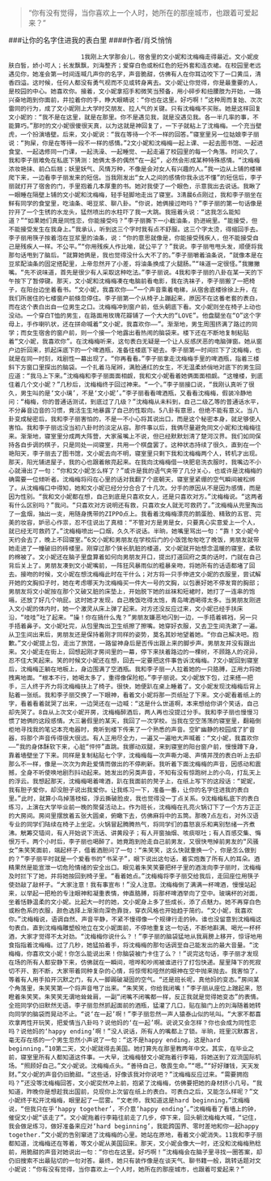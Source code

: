 > “你有没有觉得，当你喜欢上一个人时，她所在的那座城市，也跟着可爱起来？”

###让你的名字住进我的表白里
####作者/肖爻悄悄

						1我刚上大学那会儿，宿舍里的文小妮和沈梅梅走得最近。文小妮皮肤白皙，娇小可人；长发飘飘，刘海整齐；爱穿白色或粉红色的短外套和连衣裙。在校园里老远遇见你，她准会第一时间连喊几声你的名字，声音脆甜，仿佛有人在你耳边咬下了一口黄瓜，清香四溢。这时候，任何人都没有勇气视而不见或转身离去。文小妮让你觉得，你是最重要的人，是校园的中心。她喜欢你。接着，文小妮拿招手和微笑当预备，用小碎步和扭腰肢为开始，一路兴奋地跑到你面前，并拉着你的手，睁大眼睛说：“你也在这里。好巧啊！”这种周而复始、次次雷同的行为，成了文小妮刚上大学时交朋友、拉人气的关键。只有沈梅梅不买账。她是这样回复文小妮的：“我不是在这里，就是在那里。你不是遇见我，就是没遇见我。各一半几率的事，不能算巧。”那时的文小妮很傻很天真，以为这就是神回复了，一下子就粘上了沈梅梅。一个充当壁虎，一个扮演墙壁。后来，文小妮说：“我在等待一个不一样的回答。”寝室里另一位姑娘李子丽说：“狗屎，你是在等待一段不一样的感情。”2文小妮和沈梅梅一起上课、一起去图书馆、一起进食堂、一起选修同一门课，一起洗澡、一起睡觉、一起走遍了校园里的每一个角落。时间久了，我和李子丽难免在私底下猜测：她俩太多的偶然“在一起”，必然会形成某种特殊感情。“沈梅梅浓妆艳抹、前凸后翘；妖里妖气、风情万种，不像是会对女人有兴趣的人。”我一边从上铺的楼梯爬下来，一边看李子丽发来的短信。当我刚发出“女人之间的感情你我永远不懂”的短信后，李子丽就打开了宿舍的门，手里抱着几本厚重的书。她对我使了一个眼色，示意我出去说话。我瞅了一眼睡在隔壁上铺的文小妮和沈梅梅，轻手轻脚地走出了寝室。3清晨6点刚过，我和李子丽坐在鲜有同学的食堂里，吃油条、喝豆浆、聊八卦。“你说，她俩接过吻吗？”李子丽的第一句话像是拧开了一个生锈的水龙头，猛然喷出的水柱吓了我一大跳。我摇着头说：“这我怎么能知道？”“如果她们真是同性恋，你能接受吗？”李子丽撕下一小截油条，扔进碗里。“能接受，但不能接受发生在我身上。”我承认，听到这三个字时我有点不舒服。这三个字太烫，得缩回手去。李子丽用筷子按着泡在豆浆里的油条，说：“你的意思就像是，你能接受残疾人，但不能接受自己是残疾人一样。不公平。”“你用残疾人作比喻，就公平了？”我说。李子丽甩甩头发，顺便将我那句话甩到了脑后。“就算她俩是，我也觉得没什么大不了的。”李子丽嚼着油条说，“就像本是在豆浆配油条的固定搭配里，上帝忽然开了小差，将油条换成了火腿肠。”“味道一定很怪。”我撇撇嘴。“先不说味道，首先是很少有人采取这种吃法。”李子丽说。4我和李子丽的八卦在某一天的下午按下了暂停键。那天，文小妮和沈梅梅凑在电脑前看电影，我在洗袜子，李子丽搬了一把椅子，在阳台边坐着看书。“文小妮，我喜欢你——”一个声音乘着电梯，从宿舍底楼徐徐上升，在我们所居住的七楼窗户前倏忽停住。李子丽第一个从椅子上蹦起来，原因不在这番老套的表白，而在这个表白出自一位男生之口。沈梅梅冲到窗户前，低头朝底下看。文小妮则坐在椅子上动也没动。一个穿白T恤的男生，在路面用玫瑰花瓣铺了一个大大的“LOVE”。他盘腿坐在“O”这个字母上，手作喇叭状，还在拼命喊着“文小妮，我喜欢你——”。渐渐地，男生周围挤满了路过的同学；而女生宿舍的窗户前，则一个接一个地露出看热闹的脑袋来。楼下还在不断地复制粘贴着“文小妮，我喜欢你”。在沈梅梅听来，这句表白无疑是一个让人反感厌恶的电脑弹窗。她从窗户边折回来，抓起床底下的一个啤酒瓶，准备往楼底下砸去。李子丽第一时间拦下了沈梅梅，也就是在同一时刻，戏剧性一幕出现了。“你再看看。”李子丽拿走沈梅梅手里的啤酒瓶，指着三楼斜下方窗口里探出的脑袋。一个扎着马尾辫，满脸通红的女生，不无温柔娇俏地对底下的男生回应道：“我马上下来。”沈梅梅和李子丽面面相觑，我和文小妮看着她俩面面相觑。“这幢楼，到底住着几个文小妮？”几秒后，沈梅梅终于回过神来。“一个。”李子丽接口说，“我刚认真听了很久，男生叫的是‘文小璃’，不是‘文小妮’。”李子丽看看啤酒瓶，又看看沈梅梅，假装冷静地问：“梅梅，你的普通话测试，到底过了几级？”沈梅梅从未料到，自己二级乙等的普通话水平，不分鼻音边音的习惯，竟活生生地暴露了自己的性取向。5八卦有意思，但绝不能有意义。当八卦变成秘密后，我和李子丽害怕的，不是一不小心将其说出口，而是这个秘密本身，就足够使人害怕。我和李子丽远没当初八卦时的淡定从容。那件事以后，我俩尽量避免同文小妮和沈梅梅往来。渐渐地，寝室里分成两大阵营，大家虽嘴上不说，但已经默默划清了楚河汉界。我们如同保持各自步调的棋子，只是同处一间寝室，共用一个棋盘罢了。这种状态持续了很久，直到在一个艳阳天，李子丽去了图书馆，文小妮去向不明，寝室里只剩下我和沈梅梅两个人，转机才出现。那天，阳光铺进屋子，我的心也跟着敞亮起来。在我向沈梅梅借一块肥皂洗衣服时，我嘴边不小心就滑出了一句：“你和文小妮怎么样了？”或许是我的语气夹带了几分关心，也或许是沈梅梅的确需要一位倾听者。沈梅梅将闷在心里的话对我翻了个底朝天，寝室里紧绷的空气瞬间被松绑了。从沈梅梅口中得知，她和文小妮已经分分合合了十几次。分手的原因从不是因为感情，而是因为性别。“我和文小妮都在想，自己到底是只喜欢女人，还是只喜欢对方。”沈梅梅说。“这两者有什么区别吗？”我问。“只喜欢对方说明还有救，只喜欢女人就无可救药了。”沈梅梅从兜里掏出了一盒烟，抽出一支，用随身携带的ZIPPO点上。我看着沈梅梅漂亮的鹅蛋脸、精致的五官、完美的妆容，妒忌心作祟，忍不住说出了真相：“不管对方是男是女，只要真心实意爱上一个人，就已经无可救药了。”沈梅梅喷出一口烟，久久不说话。半晌，她嘴里骂出一句：“靠！文小妮今天约会去了，晚上不回寝室。”6文小妮和男朋友在学校后门的小饭馆匆匆吃了晚饭，男朋友就带她走进了一幢破旧的砖楼里。刚穿过那个狭长肮脏的楼道，文小妮就开始想念温暖的寝室，柔软的棉被了。文小妮还在脑子里盘算着如何向男朋友开口，提出打道回府之类的话时，门就在自己背后关上了。男朋友凑到文小妮嘴前，一阵狂风暴雨似的粗暴亲吻，将她所有的话语都堵了回去。接吻的时候，文小妮在想沈梅梅此时在干什么；对方将一只手伸进文小妮的衣服里，尝试解开她的文胸扣子时，她在考虑哪天为沈梅梅买一件大一号的文胸，以包裹好她不停发育的胸部；男朋友将文小妮按在那个又破又脏的床垫上，开始脱下她的丝袜和短裙时，她打了一连串的饱嗝，还放了好几个响屁。这时她才发现，自己晚饭吃得太饱，青岛啤酒喝得太多。当男朋友刚进入文小妮的体内时，她一个激灵从床上弹了起来。对方还没反应过来，文小妮已经手扶床沿，“哇哇”吐了起来。“操！你在搞什么鬼？”男朋友嫌恶地闪到一边，一手捂着裤裆，另一只手捂着鼻子。文小妮吐完，从包里掏出卫生纸擦了擦嘴。她穿好衣服，又去卫生间洗漱了一遍。从卫生间出来后，男朋友还是保持着刚才同样的姿势，莫名其妙地望着她。“你自己解决吧。抱歉。”文小妮提上包，走出了旅馆，一路留神身后是否传出跟上来的脚步声。男朋友并没有跟出来。文小妮走在街上，回想起刚才房间里的一幕，停下来扶着路边的一棵树，不顾路人的诧异，忍不住大笑起来。笑的时候文小妮还在想，回去一定要把这件事告诉沈梅梅。7文小妮回到寝室后，沈梅梅正躺在地板上，身边围满了空酒瓶。我和李子丽一人拉着她的一只胳膊，正用力将她拽离地面。“根本不行，她喝太多了，重得像保险柜。”李子丽说。文小妮放下包，过来搭一把手，三人终于齐力将沈梅梅扶上了椅子。很快，她便趴在桌上睡着了。文小妮发现沈梅梅后背上贴着一张纸。我和李子丽交换了一下眼神，看着文小妮将那一页纸扯了下来。文小妮看着纸上的字，看着看着就哭了出来，一边哭还在一边喊：“这是什么世道啊，本来想给你讲个笑话，自己却先哭了。8自从上次文小妮开房，沈梅梅醉酒后，两人再也没提过分手。我和李子丽也慢慢习惯了她俩的这段感情。大三暑假里的某天，我回了一次学校。当我在空空荡荡的寝室里，翻箱倒柜地寻找我的笔记本充电器时，竟听到楼下传来了一个熟悉的声音。空旷幽静的校园成了扩音器，将那个声音传得很大很远。有人正用尽全力，一遍又一遍地大声喊着：“文小妮，我喜欢你——”我的身体酥软下来，心脏“怦怦”直跳。我挪动双腿，来到寝室的阳台窗户前，慢慢蹲下身，靠着墙壁坐了下来。同样是复制粘贴七个字，沈梅梅每一次声嘶力竭、声情并茂的表白听上去却那么不一样，像是一次次为奔赴爱情而做出的不停刷新。我听着下面沈梅梅的声音，因感动和震撼，全身不听使唤地剧烈抖动起来。她发出的另类声音，不知有没有惊跑树上的小鸟，打乱天上的浮云。我想起那天，沈梅梅喝着啤酒，趴在我面前的凳子上，在纸上写下的这段话：“妮妮，我有胆子爱你，却没胆子说出我爱你。让我练习一下，准备一番，让你的名字住进我的表白里。”此时，就算小鸟掉落枝桠，浮云撕破脸皮，我也觉得没一丁点关系。9沈梅梅私底下的表白练习，上演在大学毕业前一晚的聚餐活动上。作为班长，沈梅梅在孔亮火锅订下了一个方方正正的大房间。房间里摆放着五张大圆桌，俯瞰下去，仿佛麻将中的五筒。那晚7点左右，对外汉语专业的同学们陆续在椅子上坐定。火锅冒起腾腾热气，将同学们的喜怒哀乐和离别愁绪一齐煮沸。觥筹交错间，有人开始说下流话、讲黄段子；有人开窗抽烟、咳痰呕吐；有人百感交集、悔恨万千。两个小时后，李子丽也喝醉了。她竟跑到抢走自己前男友，又很快甩掉前男友的“风骚女”朱笑笑面前，端起杯子，借着酒胆问了一句：“朱笑笑，这么快就重换一个，你是怎么做到的？”李子丽平时就是一个爱看书的“书呆子”，眼下说出这句话，着实炮轰了所有人的耳朵。酒精果然是能宣泄一切危险情绪的安全出口。眼见着朱笑笑要把杯子里的酒泼向李子丽时，沈梅梅及时拦下了她，并将她按回到椅子里。“看着她点。”沈梅梅将李子丽交给我后，走回座位用筷子使劲敲了敲杯子。“大家注意！我有事宣布！”没人注意。沈梅梅倒了满满一杯啤酒，慢慢站起来，以举起一把枪的专注眼神和凝重表情，伸直胳膊，将那杯啤酒举向了空中。玻璃杯的对面，坐着恬静温柔的文小妮。比起大一时的她，文小妮身上多了些成长，添了点魅力。她不再穿白色或粉色系的衣服，颜色选择上渐渐向深色靠拢，穿衣风格也开始趋于简约。“文小妮，我喜欢你。”沈梅梅说，语调自然、声音平静，不紧不慢得像一个规律行走的钟。谁也没留意到沈梅梅这句表白。直到沈梅梅雕塑般地立在文小妮面前，不停地重复这一句话，不断地斟满、喝光一杯杯酒，大家才觉得不太对劲。“沈梅梅你说什么？！”李子丽的脑袋猛地从我肩膀上移开，惊讶地用食指指着沈梅梅。过了几秒，她猛拍着手，将沈梅梅的那句话调至自己能发出的最大音量。“沈梅梅，你喜欢文小妮！你怎么能说出来！你脑袋被门卡住了么？！”说完这句话，李子丽才发现在场的所有人都安静下来，仿佛就在一瞬间，喧哗和吵闹被谁进行了打包快递。屋里降下的死寂切不开、割不断，大家带着同种复杂的心情，将惊愕和哑然的眼神在空中抛来抛去。我害怕了，等着有人用手拍开沉默之门，有人一脚踢破凝固的空气。“还是班长呢，真他妈的变态。”房间某个角落里，朱笑笑第一个将声音甩了出来。“朱笑笑，你给我闭嘴！”李子丽从座位上蹭起来，怒瞪着朱笑笑。朱笑笑无谓地耸耸肩，一副“闭嘴不闭嘴都一样，反正我就是觉得她变态”的表情。全班同学仍旧默然无语。李子丽忽然抓起面前的酒瓶，猛灌了几口，贴在脑门上的刘海随着她转向同学的脑袋而晃动不止。“说‘在一起’啊！”李子丽忽然一声人猿泰山似的吼叫。“大家不都喜欢拿两性开玩笑，把爱情当八卦吗？说他妈的‘在一起’啊。说说又会怎样？你也会成为同性恋吗？说他妈的‘happy ending’啊！”没人说话，所有人的嘴都上了锁。半晌，班里沉默寡言，毫无存在感的一个男生忽然小声说了一句：“这不是happy ending，这是hard beginning.”10第二天，文小妮就得去美国。她打算先在那里教两年中文。其实，在毕业之前，寝室里所有人都知道这件事。一大早，沈梅梅替文小妮拖着行李箱，将她送到了双流国际机场。“照顾好自己。”文小妮说。沈梅梅点头。“善待自己，敬畏生命。”“嗯。”“好好赚钱，天天发财。”文小妮的声音仍旧脆甜。“这些话，好像该我对你说吧？”沈梅梅反应过来。“需要拥抱吗？”还没等沈梅梅回答，文小妮突然冲上前，抱紧了沈梅梅，仿佛要把她的身材挤小几号。“我知道，昨晚你是想趁我出国前，兑现你上次留在纸上的表白。可表白之后，又能怎么样呢？”文小妮终于松开沈梅梅，眼里起了一层雾。“文老师，我知道这是hard beginning，”沈梅梅说，“但我只在乎‘happy together’，不介意‘happy ending’。”沈梅梅看了看墙上的钟，催促文小妮“该走了”。文小妮拖着行李箱往前走了几步，停下来，回头朝沈梅梅大喊，“记住，我会做足练习，做好准备来应对‘hard beginning’，我能跨国界、零时差地和你一起happy together.”文小妮的告别窜进了沈梅梅的心里。她站在原地，看着文小妮消失。11我和李子丽都知道，沈梅梅还在等着，等文小妮从美国回来。那天，文小妮会像大一时，还没和沈梅梅熟稔前，用脆甜的声音对她说出一句：“你也在这里。好巧啊！”沈梅梅会在脑子里寻找一圈答案，却仍旧搜索不出最贴切的一句对答。最终，她只有装作像是在谈天气、聊书籍一般，跳转话题对文小妮说：“你有没有觉得，当你喜欢上一个人时，她所在的那座城市，也跟着可爱起来？”			  		